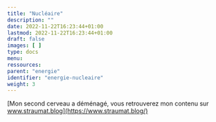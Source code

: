 ```yaml
---
title: "Nucléaire"
description: ""
date: 2022-11-22T16:23:44+01:00
lastmod: 2022-11-22T16:23:44+01:00
draft: false
images: [ ]
type: docs
menu:
ressources:
parent: "energie"
identifier: "energie-nucleaire"
weight: 3
---
```


[Mon second cerveau a déménagé, vous retrouverez mon contenu sur www.straumat.blog](https://www.straumat.blog/)